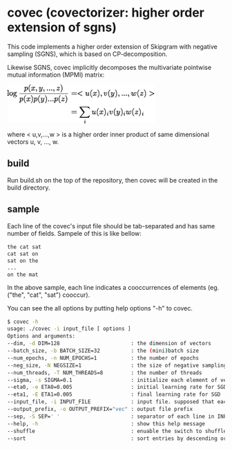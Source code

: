 # covec (covectorizer: higher order extension of sgns)

This code implements a higher order extension of Skipgram with negative sampling (SGNS), which is based on CP-decomposition.

Likewise SGNS, covec implicitly decomposes the multivariate pointwise mutual information (MPMI) matrix:

![Figure 1. decomposition of MPMI-matrix](img/covec_decomposition.png)

where < u,v,...,w > is a higher order inner product of same dimensional vectors u, v, ..., w.

## build

Run build.sh on the top of the repository, then covec will be created in the build directory.

## sample

Each line of the covec's input file should be tab-separated and has same number of fields.
Sampele of this is like bellow:

```
the cat sat
cat sat on
sat on the
...
on the mat
```

In the above sample, each line indicates a cooccurrences of elements (eg. ("the", "cat", "sat") cooccur).

You can see the all options by putting help options "-h" to covec.

```bash
$ covec -h
usage: ./covec -i input_file [ options ]
Options and arguments:
--dim, -d DIM=128                       : the dimension of vectors
--batch_size, -b BATCH_SIZE=32          : the (mini)batch size
--num_epochs, -n NUM_EPOCHS=1           : the number of epochs
--neg_size, -N NEGSIZE=1                : the size of negative sampling
--num_threads, -T NUM_THREADS=8         : the number of threads
--sigma, -s SIGMA=0.1                   : initialize each element of vector with Normal(0, SIGMA)
--eta0, -e ETA0=0.005                   : initial learning rate for SGD
--eta1, -E ETA1=0.005                   : final learning rate for SGD
--input_file, -i INPUT_FILE             : input file. supposed that each line is separated by SEP
--output_prefix, -o OUTPUT_PREFIX="vec" : output file prefix
--sep, -S SEP='	'                       : separator of each line in INPUT_FILE
--help, -h                              : show this help message
--shuffle                               : enuable the switch to shuffle data before every epoch
--sort                                  : sort entries by descending order of frequency
```

